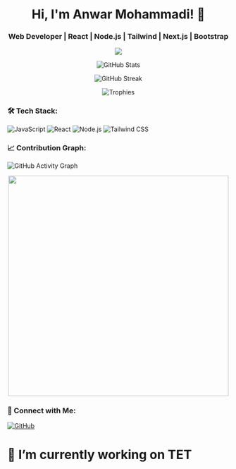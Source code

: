 <h1 align="center">Hi, I'm Anwar Mohammadi! 🚀</h1>
<h3 align="center">Web Developer | React | Node.js | Tailwind | Next.js | Bootstrap </h3>

<!-- Typing SVG -->
<p align="center">
  <img src="https://readme-typing-svg.herokuapp.com?font=Fira+Code&size=22&pause=1000&color=F70000&center=true&width=435&lines=Welcome+to+my+GitHub+profile!;I+am+a+Web+Developer!;I+love+React+%26+Node.js!;Building+awesome+projects!">
</p>

<!-- GitHub Stats -->
<p align="center">
  <img src="https://github-readme-stats.vercel.app/api?username=abbasalizada1380&show_icons=true&theme=radical" alt="GitHub Stats" />
</p>

<!-- Streak Stats -->
<p align="center">
  <img src="https://streak-stats.demolab.com/?user=abbasalizada1380&theme=dark" alt="GitHub Streak" />
</p>

<!-- Trophy Showcase -->
<p align="center">
  <img src="https://github-profile-trophy.vercel.app/?username=abbasalizada1380&theme=onedark" alt="Trophies" />
</p>

<!-- Technologies & Tools -->
### 🛠 Tech Stack:
![JavaScript](https://img.shields.io/badge/JavaScript-F7DF1E?style=for-the-badge&logo=javascript&logoColor=black)
![React](https://img.shields.io/badge/React-61DAFB?style=for-the-badge&logo=react&logoColor=black)
![Node.js](https://img.shields.io/badge/Node.js-339933?style=for-the-badge&logo=node.js&logoColor=white)
![Tailwind CSS](https://img.shields.io/badge/TailwindCSS-06B6D4?style=for-the-badge&logo=tailwindcss&logoColor=white)

<!-- GitHub Contribution Graph -->
### 📈 Contribution Graph:
![GitHub Activity Graph](https://github-readme-activity-graph.vercel.app/graph?username=AnwarMohammadi2001&theme=react-dark)

<!-- Fun GIF -->
<p align="center">
  <img src="https://media.giphy.com/media/qgQUggAC3Pfv687qPC/giphy.gif" width="500">
</p>

<!-- Connect with Me -->
### 🤝 Connect with Me:
[![GitHub](https://img.shields.io/badge/GitHub-black?style=for-the-badge&logo=github)](https://github.com/abbasalizada1380)
# 🔭 I’m currently working on TET
